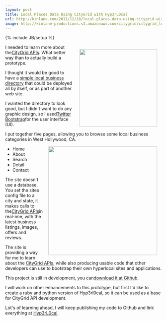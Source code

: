 ```yaml
---
layout: post
title: Local Places Data Using CityGrid with Hyp3rL0cal
url: http://kinlane.com/2011/12/18/local-places-data-using-citygrid-with-hyp3rl0cal/
image: http://kinlane-productions.s3.amazonaws.com/citygrid/citygrid_logo.jpg
---
```

{% include JB/setup %}
<p>
     <a title="CityGrid APIs" href="http://developer.citygridmedia.com/" target=""><img style="padding: 15px;" src="http://kinlane-productions.s3.amazonaws.com/citygrid/citygrid_logo.jpg"  width="250" align="right" /></a>I needed to learn more about the<a title="CityGrid APIs" href="http://developer.citygridmedia.com/" target="">CityGrid APIs</a>. What better way than to actually build a prototype.
</p>

<p>
     I thought it would be good to have a <a title="simple local business directory" href="http://hyp3rl0cal.com/index.php">simple local business directory</a> that could be deployed all by itself, or as part of another web site.
</p>

<p>
     I wanted the directory to look good, but I didn't want to do any graphic design, so I used<a href="http://twitter.github.com/bootstrap/">Twitter Bootstrap</a>for the user interface (UI).
</p>

<p>
     I put together five pages, allowing you to browse some local business categories in West Hollywood, CA.<a title="Hyp3rL0cal" href="http://hyp3rl0cal.com/"><img style="padding: 15px;" src="http://kinlane-productions.s3.amazonaws.com/hyp3rl0cal/Hyp3rL0cal-3.png"  width="350" align="right" /></a>
</p>
<ul class="mainlist">
     <li>Home
     </li>
     <li>About
     </li>
     <li>Search
     </li>
     <li>Detail
     </li>
     <li>Contact
     </li>
</ul>
<p>
     The site doesn't use a database. You set the sites config file to a city and state, it makes calls to the<a title="CityGrid APIs" href="http://developer.citygridmedia.com/" target="">CityGrid APIs</a>in real-ime, with the latest business listings, images, offers and reviews.
</p>

<p>
     The site is providing a way for me to learn about the <a title="CityGrid APIs" href="http://developer.citygridmedia.com/" target="">CityGrid APIs</a>, while also producing usable code that other developers can use to bootstrap their own hyperlocal sites and applications.
</p>

<p>
     This project is still in development, you can<a href="https://github.com/kinlane/CityGrid---Local-Directory" target="_blank">download it at Github</a>.
</p>

<p>
     I will work on other enhancements to this prototype, but first I'd like to create a ruby and python version of Hyp3rl0cal, so it can be used as a base for CityGrid API development.
</p>

<p>
     Lot's of learning ahead, I will keep publishing my code to Github and link everything at <a title="Hyp3rL0cal" href="http://hyp3rl0cal.com/">Hyp3rL0cal</a>.
</p>

<p>
      
</p>